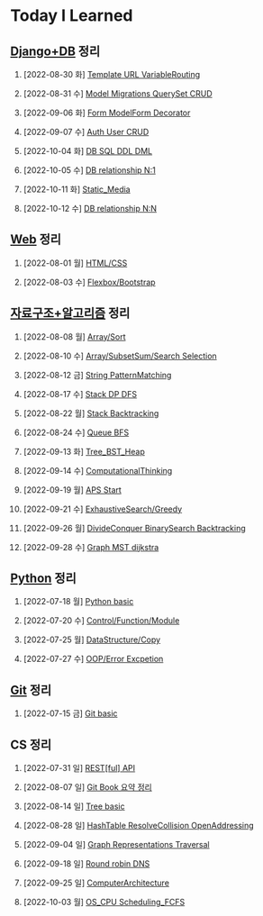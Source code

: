 # Today I Learned

## [Django+DB](/Django) 정리

1. [2022-08-30 화] [Template URL VariableRouting](./Django/0830_Django_Template_VariableRouting.md)

2. [2022-08-31 수] [Model Migrations QuerySet CRUD](./Django/0831_Django_Model_QuerySet_CRUD.md)

3. [2022-09-06 화] [Form ModelForm Decorator](./Django/0906_Django_Form_ModelForm.md)

4. [2022-09-07 수] [Auth User CRUD](./Django/0907_Django_Auth.md)

5. [2022-10-04 화] [DB SQL DDL DML](./Django/1004_DB_SQL.md)

6. [2022-10-05 수] [DB relationship N:1](./Django/1005_DB_relationship_N_1.md)

7. [2022-10-11 화] [Static_Media](./Django/1011_Django_Static_Media.md)

8. [2022-10-12 수] [DB relationship N:N](./Django/1012_DB_relationship_N_N.md)

## [Web](/Web) 정리

1. [2022-08-01 월] [HTML/CSS](./Web/0801_HTML_CSS.md)

2. [2022-08-03 수] [Flexbox/Bootstrap](./Web/0803_Flexbox_Bootstrap.md)

## [자료구조+알고리즘](/Algorithm) 정리

1. [2022-08-08 월] [Array/Sort](./Algorithm/0808_Array_Sort.md)

2. [2022-08-10 수] [Array/SubsetSum/Search Selection](./Algorithm/0810_Array_SubsetSum_Search_Selection.md)

3. [2022-08-12 금] [String PatternMatching](./Algorithm/0812_String_PatternMatching.md)

4. [2022-08-17 수] [Stack DP DFS](./Algorithm/0817_Stack_DP_DFS.md)

5. [2022-08-22 월] [Stack Backtracking](./Algorithm/0822_Stack_Backtracking.md)

6. [2022-08-24 수] [Queue BFS](./Algorithm/0824_Queue_BFS.md)

7. [2022-09-13 화] [Tree_BST_Heap](./Algorithm/0913_Tree_BST_Heap.md)

8. [2022-09-14 수] [ComputationalThinking](./Algorithm/0914_ComputationalThinking.md)

9. [2022-09-19 월] [APS Start](./Algorithm/0919_APS_Start.md)

10. [2022-09-21 수] [ExhaustiveSearch/Greedy](./Algorithm/0921_ExhaustiveSearch_Greedy.md)

11. [2022-09-26 월] [DivideConquer BinarySearch Backtracking](./Algorithm/0926_DivideConquer_BinarySearch_Backtracking.md)

12. [2022-09-28 수] [Graph MST dijkstra](./Algorithm/0928_Graph_MST_dijkstra.md)

## [Python](/Python) 정리

1. [2022-07-18 월] [Python basic](/Python/0718_Python_basic.md)

2. [2022-07-20 수] [Control/Function/Module](/Python/0720_control_function_module.md)

3. [2022-07-25 월] [DataStructure/Copy](/Python/0725_data_structure_copy.md)

4. [2022-07-27 수] [OOP/Error Excpetion](/Python/0727_OOP_error_exception.md)

## [Git](/Git) 정리

1. [2022-07-15 금] [Git basic](./Git/0715_Git_basic.md)

## CS 정리

1. [2022-07-31 일] [REST[ful] API](https://github.com/kimsixsue/CS-Study/blob/master/kimsixsue/RESTful_API.md)

2. [2022-08-07 일] [Git Book 요약 정리](https://github.com/kimsixsue/CS-Study/blob/master/kimsixsue/Git_GitHub.md)

3. [2022-08-14 일] [Tree basic](https://github.com/kimsixsue/CS-Study/blob/master/kimsixsue/Tree.md)

4. [2022-08-28 일] [HashTable ResolveCollision OpenAddressing](https://github.com/kimsixsue/CS-Study/blob/master/kimsixsue/Open_Addressing.md)

5. [2022-09-04 일] [Graph Representations Traversal](https://github.com/kimsixsue/CS-Study/blob/master/kimsixsue/Graph_Representations_Traversal.md)

6. [2022-09-18 일] [Round robin DNS](https://github.com/kimsixsue/CS-Study/blob/master/kimsixsue/Round_robin_DNS.md)

7. [2022-09-25 일] [ComputerArchitecture](https://github.com/kimsixsue/CS-Study/blob/master/kimsixsue/Computer_Architecture.md)

8. [2022-10-03 월] [OS_CPU Scheduling_FCFS](https://github.com/kimsixsue/CS-Study/blob/master/kimsixsue/OS_CPU_Scheduling_FCFS.md)

